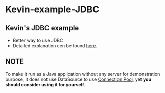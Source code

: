 Kevin-example-JDBC
==================

Kevin's JDBC example
--------------------
- Better way to use JDBC
- Detailed explanation cen be found [here](http://blog.lckymn.com/2011/09/11/easier-and-better-way-to-use-jdbc "Easier and Better Way to Use JDBC").

NOTE
----
To make it run as a Java application without any server for demonstration purpose, it does not use DataSource to use [Connection Pool](http://en.wikipedia.org/wiki/Connection_pool), yet **you should consider using it for yourself**.